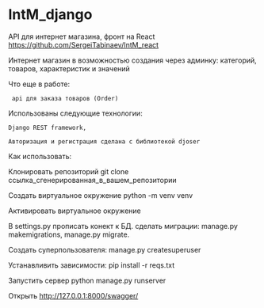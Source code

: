 # IntM_django

API для интернет магазина, фронт на React https://github.com/SergeiTabinaev/IntM_react

Интернет магазин в возможностью создания через админку: категорий, товаров, характеристик и значений

Что еще в работе: 
  
     api для заказа товаров (Order)

Использованы следующие технологии: 

    Django REST framework,
    
    Авторизация и регистрация сделана с библиотекой djoser

Как использовать:

Клонировать репозиторий git clone ссылка_сгенерированная_в_вашем_репозитории

Создать виртуальное окружение python -m venv venv

Активировать виртуальное окружение

В settings.py прописать конект к БД. сделать миграции: manage.py makemigrations, manage.py migrate.

Cоздать суперпользователя: manage.py createsuperuser

Устанавливить зависимости: pip install -r reqs.txt

Запустить сервер python manage.py runserver

Открыть http://127.0.0.1:8000/swagger/

